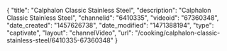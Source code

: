 {
    "title": "Calphalon Classic Stainless Steel",
    "description": "Calphalon Classic Stainless Steel",
    "channelid": "6410335",
    "videoid": "67360348",
    "date_created": "1457626738",
    "date_modified": "1471388194",
    "type": "captivate",
    "layout": "channelVideo",
    "url": "\/cooking\/calphalon-classic-stainless-steel\/6410335-67360348"
}